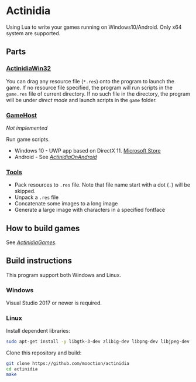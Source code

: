 # Actinidia

Using Lua to write your games running on Windows10/Android. Only x64 system are supported.

## Parts

### [ActinidiaWin32](ActinidiaWin32)

You can drag any resource file (`*.res`) onto the program to launch the game. If no resource file specified, the program will run scripts in the `game.res` file of current directory. If no such file in the directory, the program will be under *direct mode* and launch scripts in the `game` folder.

### [GameHost](GameHost)

*Not implemented*

Run game scripts.

- Windows 10 - UWP app based on DirectX 11. [Microsoft Store](https://www.microsoft.com/zh-cn/p/xaml-controls-gallery/9msvh128x2zt)
- Android - See [*ActinidiaOnAndroid*](https://github.com/mooction/ActinidiaOnAndroid)

### [Tools](Tools)

- Pack resources to `.res` file. Note that file name start with a dot (`.`) will be skipped.
- Unpack a `.res` file
- Concatenate some images to a long image
- Generate a large image with characters in a specified fontface

## How to build games

See [*ActinidiaGames*](https://github.com/mooction/ActinidiaGames).

## Build instructions

This program support both Windows and Linux. 

### Windows

Visual Studio 2017 or newer is required.

### Linux 

Install dependent libraries:

```bash
sudo apt-get install -y libgtk-3-dev zlib1g-dev libpng-dev libjpeg-dev
```

Clone this repository and build:

```bash
git clone https://github.com/mooction/actinidia
cd actinidia
make
```
